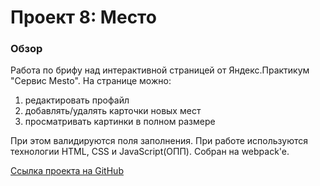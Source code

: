 # Проект 8: Место

### Обзор
Работа по брифу над интерактивной страницей от Яндекс.Практикум "Сервис Mesto".
На странице можно: 
1. редактировать профайл
2. добавлять/удалять карточки новых мест
3. просматривать картинки в полном размере

При этом валидируются поля заполнения.
При работе используются технологии HTML, CSS и JavaScript(ОПП). Собран на webpack'e.

[Ссылка проекта на GitHub](https://maiself0.github.io/mesto/index.html)